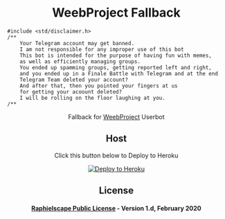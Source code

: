 <h1 align="center">WeebProject Fallback</h1>

```
#include <std/disclaimer.h>
/**
    Your Telegram account may get banned.
    I am not responsible for any improper use of this bot
    This bot is intended for the purpose of having fun with memes,
    as well as efficiently managing groups.
    You ended up spamming groups, getting reported left and right,
    and you ended up in a Finale Battle with Telegram and at the end
    Telegram Team deleted your account?
    And after that, then you pointed your fingers at us
    for getting your acoount deleted?
    I will be rolling on the floor laughing at you.
/**
```

<p align="center">Fallback for <a href="https://github.com/masbentoooredoo/WeebProject">WeebProject</a> Userbot</p>

<h2 align="center">Host</h2>
<p align="center">Click this button below to Deploy to Heroku</p>
<p align="center"><a href="https://heroku.com/deploy?template=https://github.com/masbentoooredoo/WeebProject/tree/fallback"> <img src="https://www.herokucdn.com/deploy/button.png" alt="Deploy to Heroku"/></a></p>

<h2 align="center">License</h2>
<h4 align="center"><a href="https://github.com/masbentoooredoo/WeebProject/blob/master/LICENSE">Raphielscape Public License</a> - Version 1.d, February 2020</h4>

